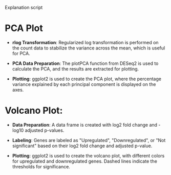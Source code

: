 Explanation script

# PCA Plot

- **rlog Transformation**: Regularized log transformation is performed on the count data to stabilize the variance across the mean, which is useful for PCA.

- **PCA Data Preparation**: The plotPCA function from DESeq2 is used to calculate the PCA, and the results are extracted for plotting.

- **Plotting**: ggplot2 is used to create the PCA plot, where the percentage variance explained by each principal component is displayed on the axes.

# Volcano Plot:

- **Data Preparation**: A data frame is created with log2 fold change and -log10 adjusted p-values.

- **Labeling**: Genes are labeled as "Upregulated", "Downregulated", or "Not significant" based on their log2 fold change and adjusted p-value.

- **Plotting**: ggplot2 is used to create the volcano plot, with different colors for upregulated and downregulated genes. Dashed lines indicate the thresholds for significance.
